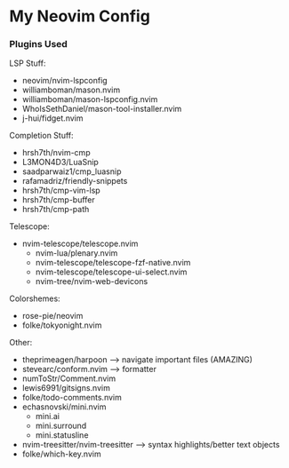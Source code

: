 # My Neovim Config

### Plugins Used

LSP Stuff:
- neovim/nvim-lspconfig
- williamboman/mason.nvim
- williamboman/mason-lspconfig.nvim
- WhoIsSethDaniel/mason-tool-installer.nvim
- j-hui/fidget.nvim

Completion Stuff:
- hrsh7th/nvim-cmp
- L3MON4D3/LuaSnip
- saadparwaiz1/cmp_luasnip
- rafamadriz/friendly-snippets
- hrsh7th/cmp-vim-lsp
- hrsh7th/cmp-buffer
- hrsh7th/cmp-path

Telescope:
- nvim-telescope/telescope.nvim
    - nvim-lua/plenary.nvim
    - nvim-telescope/telescope-fzf-native.nvim
    - nvim-telescope/telescope-ui-select.nvim
    - nvim-tree/nvim-web-devicons


Colorshemes:
- rose-pie/neovim
- folke/tokyonight.nvim

Other:
- theprimeagen/harpoon --> navigate important files (AMAZING)
- stevearc/conform.nvim --> formatter
- numToStr/Comment.nvim
- lewis6991/gitsigns.nvim
- folke/todo-comments.nvim
- echasnovski/mini.nvim
    - mini.ai
    - mini.surround
    - mini.statusline
- nvim-treesitter/nvim-treesitter --> syntax highlights/better text objects
- folke/which-key.nvim
